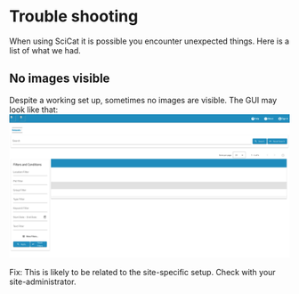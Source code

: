 # Trouble shooting
When using SciCat it is possible you encounter unexpected things. Here is a list of what we had.
## No images visible
Despite a working set up, sometimes no images are visible. The GUI may look like that:
![broken page has no images](img/ts_noimages.png)

Fix: This is likely to be related to the site-specific setup. Check with your site-administrator.